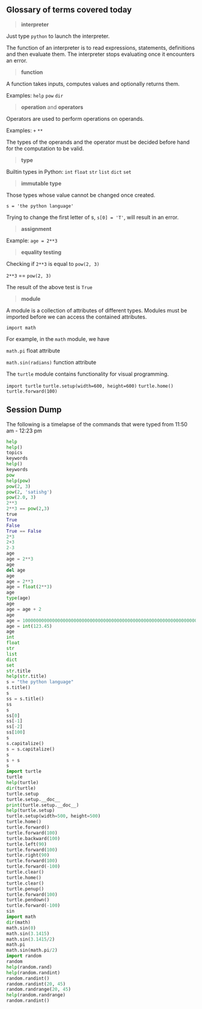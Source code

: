 Glossary of terms covered today
-------------------------------

> __interpreter__

Just type ```python``` to launch the interpreter.

The function of an interpreter is to read expressions, statements, definitions and then evaluate them. The interpreter stops evaluating once it encounters an error.


> __function__

A function takes inputs, computes values and optionally returns them.

Examples: ```help``` ```pow``` ```dir```


> __operation__ and __operators__

Operators are used to perform operations on operands.

Examples: ```+``` ```**```

The types of the operands and the operator must be decided before hand for the computation to be valid.


> __type__

Builtin types in Python: ```int``` ```float``` ```str``` ```list``` ```dict``` ```set```


> __immutable type__

Those types whose value cannot be changed once created.

```s = 'the python language'```

Trying to change the first letter of s, ```s[0] = 'T'```, will result in an error.


> __assignment__

Example: ```age = 2**3```


> __equality testing__

Checking if ```2**3``` is equal to ```pow(2, 3)``` 

```2**3``` == ```pow(2, 3)```

The result of the above test is ```True```


> __module__

A module is a collection of attributes of different types. Modules must be imported before we can access the contained attributes.

```import math```

For example, in the ```math``` module, we have

```math.pi``` float attribute

```math.sin(radians)``` function attribute

The ```turtle``` module contains functionality for visual programming.

```import turtle```
```turtle.setup(width=600, height=600)```
```turtle.home()```
```turtle.forward(100)```


Session Dump
------------
The following is a timelapse of the commands that were typed from 11:50 am - 12:23 pm
```python
help
help()
topics
keywords
help()
keywords
pow
help(pow)
pow(2, 3)
pow(2, 'satishg')
pow(2.0, 3)
2**3
2**3 == pow(2,3)
true
True
False
True == False
2*3
2+3
2-3
age
age = 2**3
age
del age
age
age = 2**3
age = float(2**3)
age
type(age)
age
age = age + 2
age
age = 100000000000000000000000000000000000000000000000000000000000000000
age = int(123.45)
age
int
float
str
list
dict
set
str.title
help(str.title)
s = "the python language"
s.title()
s
ss = s.title()
ss
s
ss[0]
ss[-1]
ss[-2]
ss[100]
s
s.capitalize()
s = s.capitalize()
s
s + s
s
import turtle
turtle
help(turtle)
dir(turtle)
turtle.setup
turtle.setup.__doc__
print(turtle.setup.__doc__)
help(turtle.setup)
turtle.setup(width=500, height=500)
turtle.home()
turtle.forward()
turtle.forward(100)
turtle.backward(100)
turtle.left(90)
turtle.forward(100)
turtle.right(90)
turtle.forward(100)
turtle.forward(-100)
turtle.clear()
turtle.home()
turtle.clear()
turtle.penup()
turtle.forward(100)
turtle.pendown()
turtle.forward(-100)
sin
import math
dir(math)
math.sin(0)
math.sin(3.1415)
math.sin(3.1415/2)
math.pi
math.sin(math.pi/2)
import random
random
help(random.rand)
help(random.randint)
random.randint()
random.randint(20, 45)
random.randrange(20, 45)
help(random.randrange)
random.randint()
```
